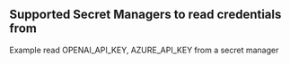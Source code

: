 ## Supported Secret Managers to read credentials from

Example read OPENAI_API_KEY, AZURE_API_KEY from a secret manager
